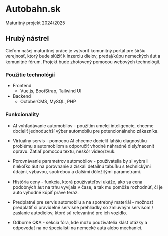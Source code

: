 # Autobahn.sk
Maturitný projekt 2024/2025

## Hrubý nástrel
Cieľom našej maturitnej práce je vytvoriť komunitný portál pre širšiu verejnosť, ktorý bude slúžiť k inzerciu dielov, predaj/kúpu nemeckých áut a komunitné fórum. Projekt bude zhotovený pomocou webových technológií.

### Použitie technológií
- Frontend
  - Vue.js, BootStrap, Tailwind UI
- Backend
  - OctoberCMS, MySQL, PHP

### Funkcionality
- AI vyhľadávanie automobilov - použitím umelej inteligencie, chceme docieliť jednoduchší výber automobilu pre potencionálneho zákazníka.
  
- Virtuálny servis - pomocou AI chceme docieliť lahšiu diagnostiku problému s automobilom a odporučiť vhodné náhradné diely/naceniť opravu. Zatiaľ pomocou textu, neskôr video/zvuk.
  
- Porovnávanie parametrov automobilov - používatelia by si vybrali niekoľko áut na porovnanie a získali detailnú tabuľku s technickými údajmi, výbavou, spotrebou a ďalšími dôležitými parametrami.

- História ceny - funkcia, ktorá používateľovi ukáže, ako sa cena podobných áut na trhu vyvíjala v čase, a tak mu pomôže rozhodnúť, či je auto výhodné kúpiť práve teraz.

- Predplatné pre servis automobilu a na spotrebný materiál - možnosť predplatiť si pravidelné servisné prehliadky so zmluvným servisom / zaslanie autodielov, ktoré sú relevantné pre ich vozidlo.

- Odborné Q&A - sekcia fóra, kde môžu používatelia klásť otázky a odpovedať na ne špecialisti na nemecké autá alebo mechanici.
